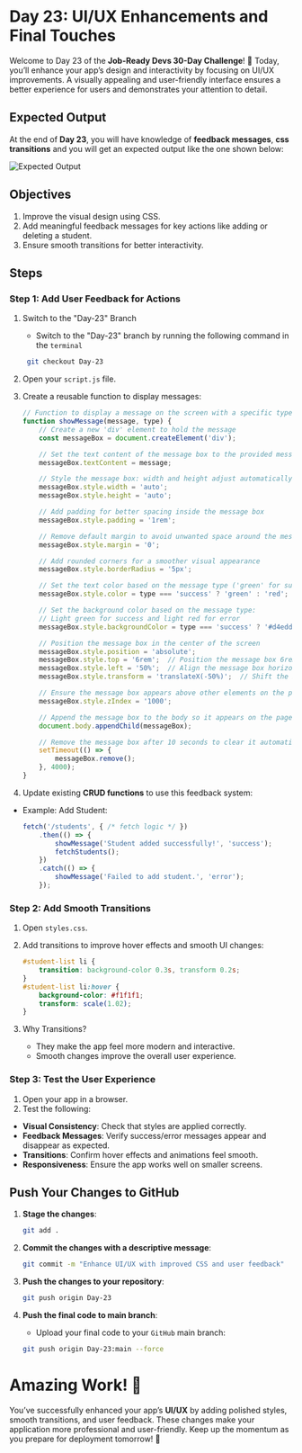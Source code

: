 # Day 23: UI/UX Enhancements and Final Touches

Welcome to Day 23 of the **Job-Ready Devs 30-Day Challenge**! 🎉 Today, you’ll enhance your app’s design and interactivity by focusing on UI/UX improvements. A visually appealing and user-friendly interface ensures a better experience for users and demonstrates your attention to detail.

## Expected Output 
At the end of **Day 23**, you will have knowledge of **feedback messages**, **css transitions** and you will get an expected output like the one shown below:

![Expected Output](https://gfxvsstorage.blob.core.windows.net/gfxvscontainer/Day23.png)  

## Objectives
1. Improve the visual design using CSS.
2. Add meaningful feedback messages for key actions like adding or deleting a student.
3. Ensure smooth transitions for better interactivity.

## Steps
### Step 1: Add User Feedback for Actions
1. Switch to the "Day-23" Branch
    - Switch to the "Day-23" branch by running the following command in the `terminal`
    ```bash
     git checkout Day-23
    ```

2. Open your `script.js` file.
3. Create a reusable function to display messages:
    ```javascript
    // Function to display a message on the screen with a specific type (e.g., 'success' or 'error')
    function showMessage(message, type) {
        // Create a new 'div' element to hold the message
        const messageBox = document.createElement('div');

        // Set the text content of the message box to the provided message
        messageBox.textContent = message;

        // Style the message box: width and height adjust automatically based on content
        messageBox.style.width = 'auto';
        messageBox.style.height = 'auto';

        // Add padding for better spacing inside the message box
        messageBox.style.padding = '1rem';

        // Remove default margin to avoid unwanted space around the message box
        messageBox.style.margin = '0';

        // Add rounded corners for a smoother visual appearance
        messageBox.style.borderRadius = '5px';

        // Set the text color based on the message type ('green' for success, 'red' for error)
        messageBox.style.color = type === 'success' ? 'green' : 'red';

        // Set the background color based on the message type:
        // Light green for success and light red for error
        messageBox.style.backgroundColor = type === 'success' ? '#d4edda' : '#f8d7da';

        // Position the message box in the center of the screen
        messageBox.style.position = 'absolute';
        messageBox.style.top = '6rem';  // Position the message box 6rem from the top of the page
        messageBox.style.left = '50%';  // Align the message box horizontally at 50% of the screen width
        messageBox.style.transform = 'translateX(-50%)';  // Shift the box left by half its width to center it perfectly

        // Ensure the message box appears above other elements on the page
        messageBox.style.zIndex = '1000';

        // Append the message box to the body so it appears on the page
        document.body.appendChild(messageBox);

        // Remove the message box after 10 seconds to clear it automatically
        setTimeout(() => {
            messageBox.remove();
        }, 4000);
    }
    ```

3. Update existing **CRUD functions** to use this feedback system:
- Example: Add Student:
    ```javascript
    fetch('/students', { /* fetch logic */ })
        .then(() => {
            showMessage('Student added successfully!', 'success');
            fetchStudents();
        })
        .catch(() => {
            showMessage('Failed to add student.', 'error');
        });
    ```

### Step 2: Add Smooth Transitions
1. Open `styles.css`.
2. Add transitions to improve hover effects and smooth UI changes:

    ```css
    #student-list li {
        transition: background-color 0.3s, transform 0.2s;
    }
    #student-list li:hover {
        background-color: #f1f1f1;
        transform: scale(1.02);
    }
    ```

3. Why Transitions?
    - They make the app feel more modern and interactive.
    - Smooth changes improve the overall user experience.


### Step 3: Test the User Experience
1. Open your app in a browser.
2. Test the following:
- **Visual Consistency**: Check that styles are applied correctly.
- **Feedback Messages**: Verify success/error messages appear and disappear as expected.
- **Transitions**: Confirm hover effects and animations feel smooth.
- **Responsiveness**: Ensure the app works well on smaller screens.

## Push Your Changes to GitHub
1. **Stage the changes**:
    ```bash
    git add .
    ```

2. **Commit the changes with a descriptive message**:
    ```bash
    git commit -m "Enhance UI/UX with improved CSS and user feedback"
    ```

3. **Push the changes to your repository**:
    ```bash
    git push origin Day-23
    ```

4. **Push the final code to main branch**:
    - Upload your final code to your `GitHub` main branch:
    ```bash
    git push origin Day-23:main --force
    ```

# Amazing Work! 🎉
You’ve successfully enhanced your app’s **UI/UX** by adding polished styles, smooth transitions, and user feedback. These changes make your application more professional and user-friendly. Keep up the momentum as you prepare for deployment tomorrow! 🚀

